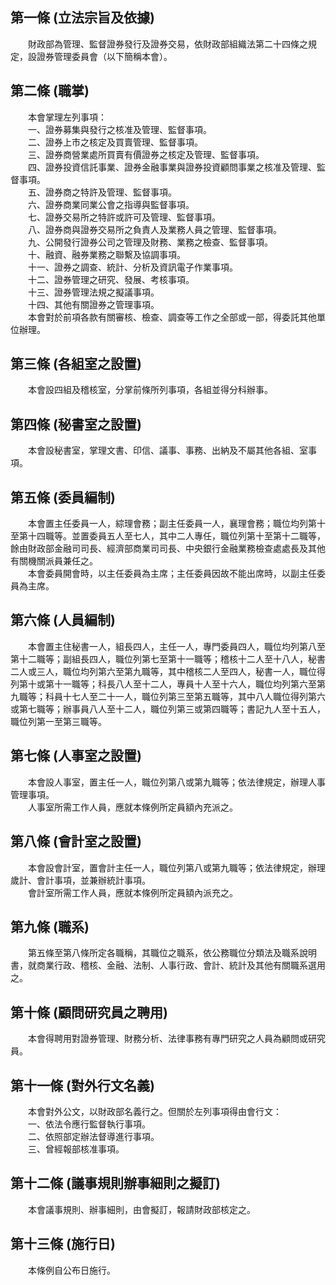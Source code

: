 第一條 (立法宗旨及依據)
-----------------------
　　財政部為管理、監督證券發行及證券交易，依財政部組織法第二十四條之規定，設證券管理委員會（以下簡稱本會）。  


第二條 (職掌)
-------------
　　本會掌理左列事項：  
　　一、證券募集與發行之核准及管理、監督事項。  
　　二、證券上市之核定及買賣管理、監督事項。  
　　三、證券商營業處所買賣有價證券之核定及管理、監督事項。  
　　四、證券投資信託事業、證券金融事業與證券投資顧問事業之核准及管理、監督事項。  
　　五、證券商之特許及管理、監督事項。  
　　六、證券商業同業公會之指導與監督事項。  
　　七、證券交易所之特許或許可及管理、監督事項。  
　　八、證券商與證券交易所之負責人及業務人員之管理、監督事項。  
　　九、公開發行證券公司之管理及財務、業務之檢查、監督事項。  
　　十、融資、融券業務之聯繫及協調事項。  
　　十一、證券之調查、統計、分析及資訊電子作業事項。  
　　十二、證券管理之研究、發展、考核事項。  
　　十三、證券管理法規之擬議事項。  
　　十四、其他有關證券之管理事項。  
　　本會對於前項各款有關審核、檢查、調查等工作之全部或一部，得委託其他單位辦理。  


第三條 (各組室之設置)
---------------------
　　本會設四組及稽核室，分掌前條所列事項，各組並得分科辦事。  


第四條 (秘書室之設置)
---------------------
　　本會設秘書室，掌理文書、印信、議事、事務、出納及不屬其他各組、室事項。  


第五條 (委員編制)
-----------------
　　本會置主任委員一人，綜理會務；副主任委員一人，襄理會務；職位均列第十至第十四職等。並置委員五人至七人，其中二人專任，職位列第十至第十二職等，餘由財政部金融司司長、經濟部商業司司長、中央銀行金融業務檢查處處長及其他有關機關派員兼任之。  
　　本會委員開會時，以主任委員為主席；主任委員因故不能出席時，以副主任委員為主席。  


第六條 (人員編制)
-----------------
　　本會置主住秘書一人，組長四人，主任一人，專門委員四人，職位均列第八至第十二職等；副組長四人，職位列第七至第十一職等；稽核十二人至十八人，秘書二人或三人，職位均列第六至第九職等，其中稽核二人至四人，秘書一人，職位得列第十或第十一職等；科長八人至十二人，專員十人至十六人，職位均列第六至第九職等；科員十七人至二十一人，職位列第三至第五職等，其中八人職位得列第六或第七職等；辦事員八人至十二人，職位列第三或第四職等；書記九人至十五人，職位列第一至第三職等。  


第七條 (人事室之設置)
---------------------
　　本會設人事室，置主任一人，職位列第八或第九職等；依法律規定，辦理人事管理事項。  
　　人事室所需工作人員，應就本條例所定員額內充派之。  


第八條 (會計室之設置)
---------------------
　　本會設會計室，置會計主任一人，職位列第八或第九職等；依法律規定，辦理歲計、會計事項，並兼辦統計事項。  
　　會計室所需工作人員，應就本條例所定員額內派充之。  


第九條 (職系)
-------------
　　第五條至第八條所定各職稱，其職位之職系，依公務職位分類法及職系說明書，就商業行政、稽核、金融、法制、人事行政、會計、統計及其他有關職系選用之。  


第十條 (顧問研究員之聘用)
-------------------------
　　本會得聘用對證券管理、財務分析、法律事務有專門研究之人員為顧問或研究員。  


第十一條 (對外行文名義)
-----------------------
　　本會對外公文，以財政部名義行之。但關於左列事項得由會行文：  
　　一、依法令應行監督執行事項。  
　　二、依照部定辦法督導進行事項。  
　　三、曾經報部核准事項。  


第十二條 (議事規則辦事細則之擬訂)
---------------------------------
　　本會議事規則、辦事細則，由會擬訂，報請財政部核定之。  


第十三條 (施行日)
-----------------
　　本條例自公布日施行。